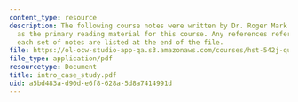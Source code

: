 ```yaml
---
content_type: resource
description: The following course notes were written by Dr. Roger Mark. These serve
  as the primary reading material for this course. Any references referred to within
  each set of notes are listed at the end of the file.
file: https://ol-ocw-studio-app-qa.s3.amazonaws.com/courses/hst-542j-quantitative-physiology-organ-transport-systems-spring-2004/a5bd483ad90de6f8628a5d8a7414991d_intro_case_study.pdf
file_type: application/pdf
resourcetype: Document
title: intro_case_study.pdf
uid: a5bd483a-d90d-e6f8-628a-5d8a7414991d
---
```

